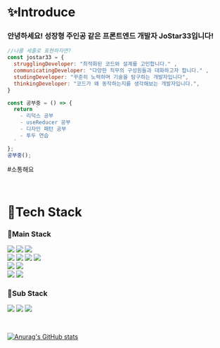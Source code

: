 # ✨Introduce
### 안녕하세요! 성장형 주인공 같은 프론트엔드 개발자 **JoStar33**입니다!
```javascript
//나를 세줄로 표현하자면?
const jostar33 = {
  strugglingDeveloper: "최적화된 코드와 설계를 고민합니다." ,
  communicatingDeveloper: "다양한 직무의 구성원들과 대화하고자 합니다." ,
  studingDeveloper: "꾸준히 노력하며 기술을 탐구하는 개발자입니다",
  thinkingDeveloper: "코드가 왜 동작하는지를 생각해보는 개발자입니다.",
}
```

```javascript
const 공부중 = () => {
  return `
    - 리덕스 공부
    - useReducer 공부
    - 디자인 패턴 공부
    - 투두 연습
  `
};
공부중();
```


#소통해요

</br>

# 🔨Tech Stack

### 📘Main Stack

<img src="https://img.shields.io/badge/React-ffffff?style=flat-square&logo=React&logoColor=skyblue"/> <img src="https://img.shields.io/badge/Next.js-000000?style=flat-square&logo=nextdotjs&logoColor=ffffff"/> <img src="https://img.shields.io/badge/Vue.js-008d62?style=flat-square&logo=vue.js&logoColor=#4FC08D"/> </br> <img src="https://img.shields.io/badge/Javascript-f7e600?style=flat-square&logo=Javascript&logoColor=white"/> <img src="https://img.shields.io/badge/Typescript-0000ff?style=flat-square&logo=Typescript&logoColor=white"/> <img src="https://img.shields.io/badge/HTML-ff7f00?style=flat-square&logo=HTML5&logoColor=white"/> <img src="https://img.shields.io/badge/CSS-0075da?style=flat-square&logo=CSS3&logoColor=white"/> </br> <img src="https://img.shields.io/badge/SCSS-CC6699?style=flat-square&logo=sass&logoColor=ffffff"/> <img src="https://img.shields.io/badge/StyledComponents-DB7093?style=flat-square&logo=styled-components&logoColor=skyblue"/> </br> <img src="https://img.shields.io/badge/Redux-764ABC?style=flat-square&logo=Redux&logoColor=ffffff"/> <img src="https://img.shields.io/badge/ReactQuery-FF4154?style=flat-square&logo=reactquery&logoColor=ffffff"/>

### 📘Sub Stack

<img src="https://img.shields.io/badge/Node.js-339933?style=flat-square&logo=nodedotjs&logoColor=skyblue"/> <img src="https://img.shields.io/badge/Express-000000?style=flat-square&logo=express&logoColor=ffffff"/> <img src="https://img.shields.io/badge/MongoDB-47A248?style=flat-square&logo=mongodb&logoColor=ffffff"/>

</br>

[![Anurag's GitHub stats](https://github-readme-stats.vercel.app/api?username=Jostar33)](https://github.com/anuraghazra/github-readme-stats)
 
